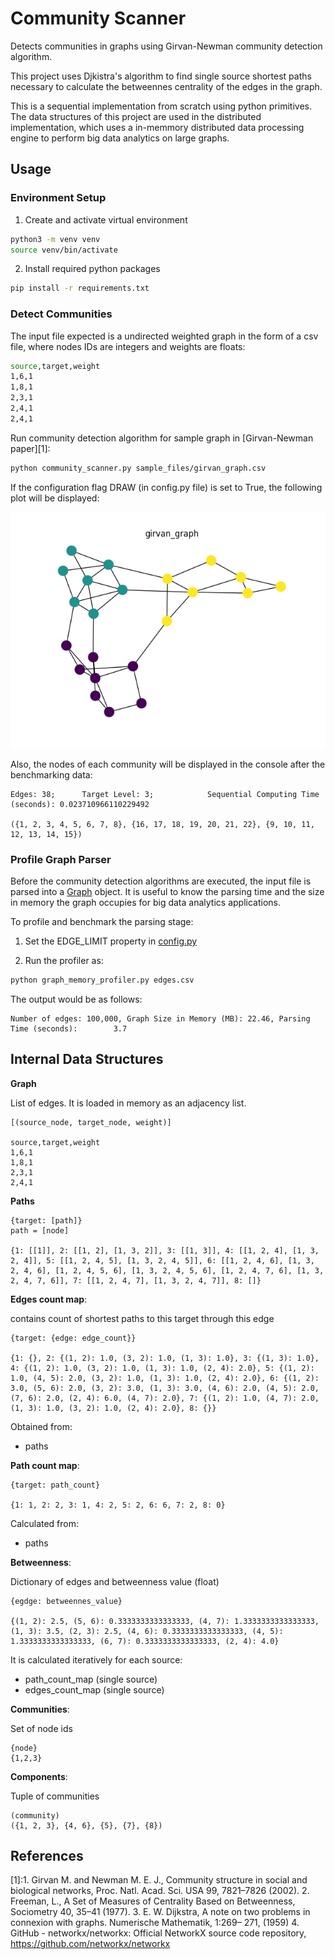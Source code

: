# Community Scanner

Detects communities in graphs using Girvan-Newman community detection algorithm. 

This project uses Djkistra's algorithm to find single source shortest paths necessary to calculate the betweennes centrality of the edges in the graph.

This is a sequential implementation from scratch using python primitives. The data structures of this project are used in the distributed implementation, which uses a in-memmory distributed data processing engine to perform big data analytics on large graphs.

## Usage

### Environment Setup

1. Create and activate virtual environment
    
```bash
python3 -m venv venv
source venv/bin/activate
```
    
2. Install required python packages
    
```bash
pip install -r requirements.txt
```

### Detect Communities

The input file expected is a undirected weighted graph in the form of a csv file, where nodes IDs are integers and weights are floats:
```bash
source,target,weight
1,6,1
1,8,1
2,3,1
2,4,1
2,4,1
```

Run community detection algorithm for sample graph in [Girvan-Newman paper][1]:
    
```bash
python community_scanner.py sample_files/girvan_graph.csv
```

If the configuration flag DRAW (in config.py file) is set to True, the following plot will be displayed:

![](girvan-newman_graph.png)

Also, the nodes of each community will be displayed in the console after the benchmarking data:
```
Edges: 38;		Target Level: 3;			Sequential Computing Time (seconds): 0.023710966110229492

({1, 2, 3, 4, 5, 6, 7, 8}, {16, 17, 18, 19, 20, 21, 22}, {9, 10, 11, 12, 13, 14, 15})
```

### Profile Graph Parser

Before the community detection algorithms are executed, the input file is parsed into a [Graph](../blob/master/model/graph.py) object.
It is useful to know the parsing time and the size in memory the graph occupies for big data analytics applications.

To profile and benchmark the parsing stage:

1. Set the EDGE_LIMIT property in [config.py](../blob/master/config.py)

2. Run the profiler as:

```bash
python graph_memory_profiler.py edges.csv 
```

The output would be as follows:

```
Number of edges: 100,000, Graph Size in Memory (MB): 22.46, Parsing Time (seconds):        3.7
```

## Internal Data Structures

**Graph**

List of edges. It is loaded in memory as an adjacency list.

    [(source_node, target_node, weight)]
    
    source,target,weight
    1,6,1
    1,8,1
    2,3,1
    2,4,1

**Paths**

    {target: [path]}
    path = [node]

    {1: [[1]], 2: [[1, 2], [1, 3, 2]], 3: [[1, 3]], 4: [[1, 2, 4], [1, 3, 2, 4]], 5: [[1, 2, 4, 5], [1, 3, 2, 4, 5]], 6: [[1, 2, 4, 6], [1, 3, 2, 4, 6], [1, 2, 4, 5, 6], [1, 3, 2, 4, 5, 6], [1, 2, 4, 7, 6], [1, 3, 2, 4, 7, 6]], 7: [[1, 2, 4, 7], [1, 3, 2, 4, 7]], 8: []}


**Edges count map**:

contains count of shortest paths to this target through this edge
 
    {target: {edge: edge_count}}
    
    {1: {}, 2: {(1, 2): 1.0, (3, 2): 1.0, (1, 3): 1.0}, 3: {(1, 3): 1.0}, 4: {(1, 2): 1.0, (3, 2): 1.0, (1, 3): 1.0, (2, 4): 2.0}, 5: {(1, 2): 1.0, (4, 5): 2.0, (3, 2): 1.0, (1, 3): 1.0, (2, 4): 2.0}, 6: {(1, 2): 3.0, (5, 6): 2.0, (3, 2): 3.0, (1, 3): 3.0, (4, 6): 2.0, (4, 5): 2.0, (7, 6): 2.0, (2, 4): 6.0, (4, 7): 2.0}, 7: {(1, 2): 1.0, (4, 7): 2.0, (1, 3): 1.0, (3, 2): 1.0, (2, 4): 2.0}, 8: {}}

Obtained from:
- paths

**Path count map**:

    {target: path_count}
    
    {1: 1, 2: 2, 3: 1, 4: 2, 5: 2, 6: 6, 7: 2, 8: 0}

Calculated from:
- paths 

**Betweenness**:

Dictionary of edges and betweenness value (float)

    {egdge: betweennes_value}
    
    {(1, 2): 2.5, (5, 6): 0.3333333333333333, (4, 7): 1.3333333333333333, (1, 3): 3.5, (2, 3): 2.5, (4, 6): 0.3333333333333333, (4, 5): 1.3333333333333333, (6, 7): 0.3333333333333333, (2, 4): 4.0}

It is calculated iteratively for each source:
- path_count_map (single source)
- edges_count_map (single source)

**Communities**:

Set of node ids

    {node}
    {1,2,3} 

**Components**:

Tuple of communities

    (community)
    ({1, 2, 3}, {4, 6}, {5}, {7}, {8})


## References

[1]:1. Girvan M. and Newman M. E. J., Community structure in social and biological networks, Proc. Natl. Acad. Sci. USA 99, 7821–7826 (2002).
2. Freeman, L., A Set of Measures of Centrality Based on Betweenness, Sociometry 40, 35–41  (1977).
3. E. W. Dijkstra, A note on two problems in connexion with graphs. Numerische Mathematik, 1:269–
271, (1959)
4. GitHub - networkx/networkx: Official NetworkX source code repository, https://github.com/networkx/networkx
